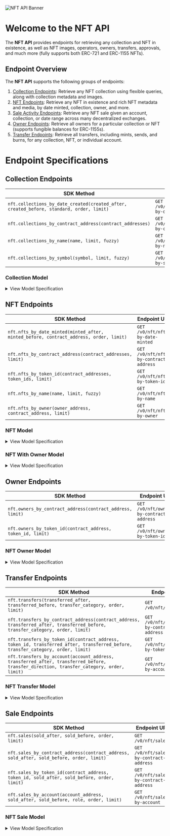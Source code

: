 ![NFT API Banner](https://files.readme.io/dc52b4f-TRSP_Docs_Banners.png)

# Welcome to the NFT API

The **NFT API** provides endpoints for retrieving any collection and NFT in existence, as well as NFT images, operators, owners, transfers, approvals, and much more (fully supports both ERC-721 and ERC-1155 NFTs).

## Endpoint Overview

The **NFT API** supports the following groups of endpoints:

1. [Collection Endpoints](https://github.com/TransposeData/transpose-python-sdk/blob/main/docs/nft.md#Collection-Endpoints): Retrieve any NFT collection using flexible queries, along with collection metadata and images.
2. [NFT Endpoints](https://github.com/TransposeData/transpose-python-sdk/blob/main/docs/nft.md#NFT-Endpoints): Retrieve any NFT in existence and rich NFT metadata and media, by date minted, collection, owner, and more.
3. [Sale Activity Endpoints](https://github.com/TransposeData/transpose-python-sdk/blob/main/docs/nft.md#Sale-Endpoints): Retrieve any NFT sale given an account, collection, or date range across many decentralized exchanges.
4. [Owner Endpoints](https://github.com/TransposeData/transpose-python-sdk/blob/main/docs/nft.md#Owner-Endpoints): Retrieve all owners for a particular collection or NFT (supports fungible balances for ERC-1155s).
5. [Transfer Endpoints](https://github.com/TransposeData/transpose-python-sdk/blob/main/docs/nft.md#Transfer-Endpoints): Retrieve all transfers, including mints, sends, and burns, for any collection, NFT, or individual account.

# Endpoint Specifications

## Collection Endpoints

| SDK Method                                                                               | Endpoint URL                                  | Returns            |
| ---------------------------------------------------------------------------------------- | --------------------------------------------- | ------------------ |
| `nft.collections_by_date_created(created_after, created_before, standard, order, limit)` | `GET /v0/nft/collections-by-date-created`     | `List[Collection]` |
| `nft.collections_by_contract_address(contract_addresses)`                                | `GET /v0/nft/collections-by-contract-address` | `List[Collection]` |
| `nft.collections_by_name(name, limit, fuzzy)`                                            | `GET /v0/nft/collections-by-name`             | `List[Collection]` |
| `nft.collections_by_symbol(symbol, limit, fuzzy)`                                        | `GET /v0/nft/collections-by-symbol`           | `List[Collection]` |

### Collection Model

<details>
<summary>View Model Specification</summary>

The **Collection Model** represents a single NFT collection. The **Collection Model** follows the following structure:

| Name              | Description                                                                                             | Type        |
| ----------------- | ------------------------------------------------------------------------------------------------------- | ----------- |
| contract_address  | Contract address of the collection.                                                                     | `string`    |
| name              | The collection's name.                                                                                  | `string`    |
| symbol            | The collection's symbol                                                                                 | `string`    |
| description       | The collection's description                                                                            | `string`    |
| created_timestamp | The collection's timestamp of creation (in ISO-8601 format).                                            | `date-time` |
| standard          | The collection's NFT standard (ERC-721 or ERC-1155)                                                     | `string`    |
| count             | The number of NFTs in the collection (NFTs minted minus NFTs burned).                                   | `integer`   |
| external_url      | The collection's website URL.                                                                           | `string`    |
| image_url         | The collection's icon image URL.                                                                        | `string`    |
| twitter_username  | The collection's Twitter username.                                                                      | `string`    |
| telegram_url      | The collection's Telegram URL.                                                                          | `string`    |
| discord_url       | The collection's Discord URL.                                                                           | `string`    |
| is_nsfw           | The collection's NSFW status.                                                                           | `boolean`   |
| opensea_slug      | The collection's OpenSea slug.                                                                          | `string`    |
| opensea_url       | The collection's OpenSea URL.                                                                           | `string`    |
| last_refreshed    | The timestamp at which the collection was last refreshed by the Transpose backend (in ISO-8601 format). | `date-time` |

</details>

## NFT Endpoints

| SDK Method                                                                                                  | Endpoint URL                           | Returns              |
| ----------------------------------------------------------------------------------------------------------- | -------------------------------------- | -------------------- |
| `nft.nfts_by_date_minted(minted_after, minted_before, contract_address, order, limit)` | `GET /v0/nft/nfts-by-date-minted`      | `List[NFT]`          |
| `nft.nfts_by_contract_address(contract_addresses, limit)`                              | `GET /v0/nft/nfts-by-contract-address` | `List[NFT]`          |
| `nft.nfts_by_token_id(contract_addresses, token_ids, limit)`                           | `GET /v0/nft/nfts-by-token-id`         | `List[NFT]`          |
| `nft.nfts_by_name(name, limit, fuzzy)`                                                 | `GET /v0/nft/nfts-by-name`             | `List[NFT]`          |
| `nft.nfts_by_owner(owner_address, contract_address, limit)`                                                 | `GET /v0/nft/nfts-by-owner`            | `List[NFTWithOwner]` |

### NFT Model

<details>
<summary>View Model Specification</summary>

The **NFT Model** represents a single NFT with included ownership data (i.e. the owner account and owner's balance). The **NFT Model** follows the following structure:

| Name             | Description                                                      | Type        |
| ---------------- | ---------------------------------------------------------------- | ----------- |
| contract_address | Contract address of the collection.                              | `string`    |
| token_id         | The token ID of the nft.                                         | `integer`   |
| name             | The collection's name.                                           | `string`    |
| description      | The collection's description                                     | `string`    |
| minted_timestamp | The NFT's mint timestamp (in ISO-8601 format).                   | `date-time` |
| supply           | The NFT's supply (zero if NFT has been burned).                  | `integer`   |
| image_url        | The NFT's cleaned image URL.                                     | `string`    |
| media_url        | The NFT's cleaned additional media URL.                          | `string`    |
| external_url     | The NFT's website URL.                                           | `string`    |
| properties       | The NFT's properties (also referred to as attributes or traits). | `object`    |
| metadata_url     | The NFT's cleaned metadata URL.                                  | `string`    |

</details>

### NFT With Owner Model

<details>
<summary>View Model Specification</summary>

The **NFT Model** represents a single NFT with included ownership data (i.e. the owner account and owner's balance). The **NFT Model** follows the following structure:

| Name             | Description                                                      | Type        |
| ---------------- | ---------------------------------------------------------------- | ----------- |
| contract_address | Contract address of the collection.                              | `string`    |
| token_id         | The token ID of the nft.                                         | `integer`   |
| name             | The collection's name.                                           | `string`    |
| description      | The collection's description.                                    | `string`    |
| minted_timestamp | The NFT's mint timestamp (in ISO-8601 format).                   | `date-time` |
| supply           | The NFT's supply (zero if NFT has been burned).                  | `integer`   |
| image_url        | The NFT's image cleaned URL.                                     | `string`    |
| media_url        | The NFT's cleaned additional media URL.                          | `string`    |
| external_url     | The NFT's website URL.                                           | `string`    |
| properties       | The NFT's properties (also referred to as attributes or traits). | `object`    |
| metadata_url     | The NFT's cleaned metadata URL.                                  | `string`    |
| owner            | The address of the owner.                                        | `string`    |
| balance          | The owner's balance for the nft.                                 | `integer`   |

</details>

## Owner Endpoints

| SDK Method                                                  | Endpoint URL                             | Returns          |
| ----------------------------------------------------------- | ---------------------------------------- | ---------------- |
| `nft.owners_by_contract_address(contract_address, limit)`   | `GET /v0/nft/owners-by-contract-address` | `List[NFTOwner]` |
| `nft.owners_by_token_id(contract_address, token_id, limit)` | `GET /v0/nft/owners-by-token-id`         | `List[NFTOwner]` |

### NFT Owner Model

<details>
<summary>View Model Specification</summary>

The **NFT Owner Model** represents a single NFT owner. The **NFT Owner Model** follows the following structure:

| Name             | Description                               | Type      |
| ---------------- | ----------------------------------------- | --------- |
| contract_address | Contract address of the NFT's collection. | `string`  |
| token_id         | The token ID of the nft.                  | `integer` |
| owner            | The address of the owner.                 | `string`  |
| balance          | The owner's balance for the nft.          | `integer` |

</details>

## Transfer Endpoints

| SDK Method                                                                                                                              | Endpoint URL                                | Returns             |
| --------------------------------------------------------------------------------------------------------------------------------------- | ------------------------------------------- | ------------------- |
| `nft.transfers(transferred_after, transferred_before, transfer_category, order, limit)`                                                 | `GET /v0/nft/transfers`                     | `List[NFTTransfer]` |
| `nft.transfers_by_contract_address(contract_address, transferred_after, transferred_before, transfer_category, order, limit)`           | `GET /v0/nft/transfers-by-contract-address` | `List[NFTTransfer]` |
| `nft.transfers_by_token_id(contract_address, token_id, transferred_after, transferred_before, transfer_category, order, limit)`         | `GET /v0/nft/transfers-by-token-id`         | `List[NFTTransfer]` |
| `nft.transfers_by_account(account_address, transferred_after, transferred_before, transfer_direction, transfer_category, order, limit)` | `GET /v0/nft/transfers-by-account`          | `List[NFTTransfer]` |

### NFT Transfer Model

<details>
<summary>View Model Specification</summary>

The **NFT Transfer Model** represents a single transfer of an nft. **The NFT Transfer Model** follows the following structure:

| Name             | Description                                                                       | Type        |
| ---------------- | --------------------------------------------------------------------------------- | ----------- |
| contract_address | The contract address of the ENS collection.                                       | `string`    |
| token_id         | The token ID of the ENS name.                                                     | `integer`   |
| block_number     | The block number at which the transfer occurred.                                  | `integer`   |
| log_index        | The log index at which the transfer occurred.                                     | `integer`   |
| transaction_hash | The transaction hash at which the transfer occurred.                              | `string`    |
| timestamp        | The timestamp of the transfer (in ISO-8601 format).                               | `date-time` |
| category         | The category of the ENS name transfer (one of `mint`, `send`, `burn`).            | `string`    |
| operator         | The address of the operator that performed the transfer (only for ERC-1155 NFTs). | `string`    |
| from             | The address of the sender.                                                        | `string`    |
| to               | The address of the receiver.                                                      | `string`    |
| quantity         | The quantity of NFTs transferred.                                                 | `integer`   |

</details>

## Sale Endpoints

| SDK Method                                                                                 | Endpoint URL                            | Returns         |
| ------------------------------------------------------------------------------------------ | --------------------------------------- | --------------- |
| `nft.sales(sold_after, sold_before, order, limit)`                                         | `GET /v0/nft/sales`                     | `List[NFTSale]` |
| `nft.sales_by_contract_address(contract_address, sold_after, sold_before, order, limit)`   | `GET /v0/nft/sales-by-contract-address` | `List[NFTSale]` |
| `nft.sales_by_token_id(contract_address, token_id, sold_after, sold_before, order, limit)` | `GET /v0/nft/sales-by-contract-address` | `List[NFTSale]` |
| `nft.sales_by_account(account_address, sold_after, sold_before, role, order, limit)`       | `GET /v0/nft/sales-by-account`          | `List[NFTSale]` |

### NFT Sale Model

<details>
<summary>View Model Specification</summary>

The **NFT Sale Model** represents a single NFT Sale on an exchange. The **NFT Sale Model** follows the following structure:

| Name                   | Description                                                                                   | Type        |
| ---------------------- | --------------------------------------------------------------------------------------------- | ----------- |
| contract_address       | Contract address of the NFT.                                                                  | `string`    |
| token_id               | Token ID of the NFT.                                                                          | `integer`   |
| block_number           | Block number at which the sale occurred.                                                      | `integer`   |
| log_index              | Log index at which the sale occurred.                                                         | `integer`   |
| transaction_hash       | Transaction hash at which the sale occurred.                                                  | `string`    |
| timestamp              | Timestamp of the sale (in ISO-8601 format).                                                   | `date-time` |
| exchange_name          | Name of the exchange where the sale occurred.                                                 | `string`    |
| contract_version       | The version of the exchange contract that hosted the NFT sale.                                | `string`    |
| is_multi_token_sale    | Whether the sale is a multi-token sale.                                                       | `boolean`   |
| multi_token_sale_index | Whether the sale is a multi-token sale, including more than one unique NFT.                   | `integer`   |
| quantity               | The quantity of the NFT sold.                                                                 | `integer`   |
| payment_token          | The payment token used for the sale.                                                          | `string`    |
| price                  | The total value of this sale in the payment token (formatted with the smallest denomination). | `integer`   |
| eth_price              | The total value of this sale in ETH.                                                          | `integer`   |
| usd_price              | The total value of this sale in USD.                                                          | `integer`   |
| buyer                  | The address of the buyer.                                                                     | `string`    |
| seller                 | The address of the seller.                                                                    | `string`    |

</details>
